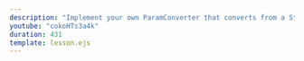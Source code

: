 ```yaml
---
description: "Implement your own ParamConverter that converts from a String to a custom data type."
youtube: "cokoHTs3a4k"
duration: 431
template: lesson.ejs
---
```

